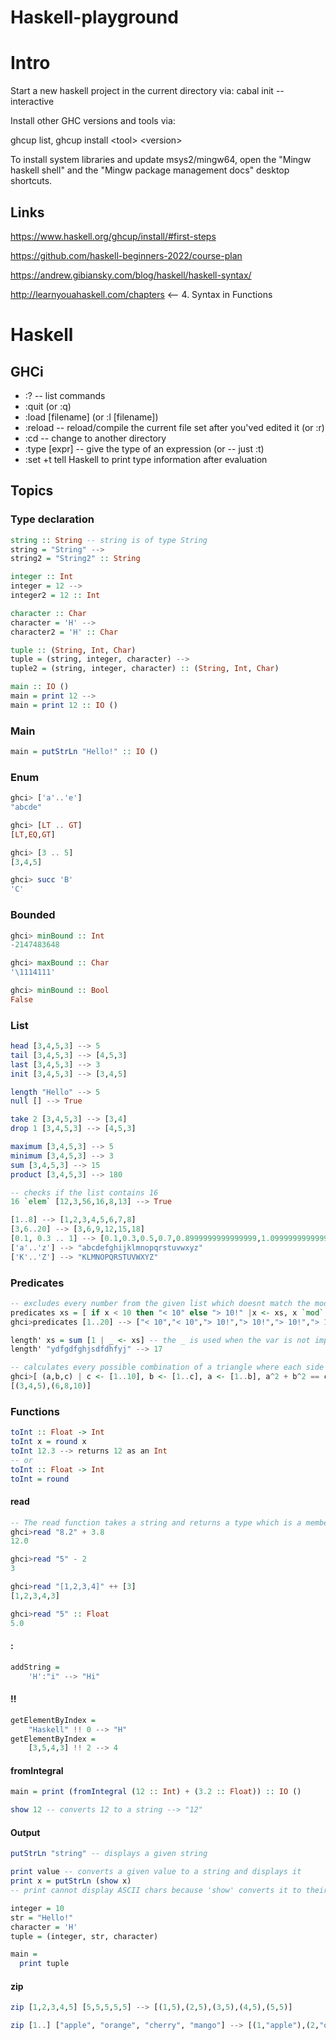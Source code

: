 # Haskell-playground



# Intro
Start a new haskell project in the current directory via: cabal init --interactive

Install other GHC versions and tools via:

  ghcup list,
  ghcup install \<tool> \<version>

To install system libraries and update msys2/mingw64,
open the "Mingw haskell shell"
and the "Mingw package management docs"
desktop shortcuts.

## Links
https://www.haskell.org/ghcup/install/#first-steps

https://github.com/haskell-beginners-2022/course-plan

https://andrew.gibiansky.com/blog/haskell/haskell-syntax/

http://learnyouahaskell.com/chapters <-- 4. Syntax in Functions

# Haskell

## GHCi

* :? -- list commands
* :quit (or :q)
* :load [filename] (or :l [filename])
* :reload -- reload/compile the current file set after you'ved edited it (or :r)
* :cd -- change to another directory
* :type [expr] -- give the type of an expression (or -- just :t)
* :set +t tell Haskell to print type information after evaluation

## Topics

### Type declaration

```haskell
string :: String -- string is of type String
string = "String" -->
string2 = "String2" :: String

integer :: Int
integer = 12 -->
integer2 = 12 :: Int

character :: Char
character = 'H' -->
character2 = 'H' :: Char

tuple :: (String, Int, Char)
tuple = (string, integer, character) -->
tuple2 = (string, integer, character) :: (String, Int, Char)

main :: IO ()
main = print 12 -->
main = print 12 :: IO ()
```

### Main
```haskell
main = putStrLn "Hello!" :: IO ()
```

### Enum
```haskell
ghci> ['a'..'e']  
"abcde"  

ghci> [LT .. GT]  
[LT,EQ,GT]  

ghci> [3 .. 5]  
[3,4,5]  

ghci> succ 'B'  
'C'
```

### Bounded
```haskell
ghci> minBound :: Int  
-2147483648

ghci> maxBound :: Char  
'\1114111'

ghci> minBound :: Bool  
False
```

### List
```haskell
head [3,4,5,3] --> 5
tail [3,4,5,3] --> [4,5,3]
last [3,4,5,3] --> 3
init [3,4,5,3] --> [3,4,5]

length "Hello" --> 5
null [] --> True

take 2 [3,4,5,3] --> [3,4]
drop 1 [3,4,5,3] --> [4,5,3]

maximum [3,4,5,3] --> 5
minimum [3,4,5,3] --> 3
sum [3,4,5,3] --> 15
product [3,4,5,3] --> 180

-- checks if the list contains 16
16 `elem` [12,3,56,16,8,13] --> True

[1..8] --> [1,2,3,4,5,6,7,8]
[3,6..20] --> [3,6,9,12,15,18]
[0.1, 0.3 .. 1] --> [0.1,0.3,0.5,0.7,0.8999999999999999,1.0999999999999999]
['a'..'z'] --> "abcdefghijklmnopqrstuvwxyz"
['K'..'Z'] --> "KLMNOPQRSTUVWXYZ"
```

### Predicates
```haskell
-- excludes every number from the given list which doesnt match the modulus comparison the number 1 is specifically excluded. The if now only evaluates the newly create list
predicates xs = [ if x < 10 then "< 10" else "> 10!" |x <- xs, x `mod` 3 == 1, x /= 1]
ghci>predicates [1..20] --> ["< 10","< 10","> 10!","> 10!","> 10!","> 10!"]

length' xs = sum [1 | _ <- xs] -- the _ is used when the var is not important / used
length' "ydfgdfghjsdfdhfyj" --> 17

-- calculates every possible combination of a triangle where each side is less or equal to 10 and has a 90° angle
ghci>[ (a,b,c) | c <- [1..10], b <- [1..c], a <- [1..b], a^2 + b^2 == c^2]
[(3,4,5),(6,8,10)]
```
### Functions

```haskell
toInt :: Float -> Int
toInt x = round x
toInt 12.3 --> returns 12 as an Int 
-- or
toInt :: Float -> Int
toInt = round
```

#### read
```haskell
-- The read function takes a string and returns a type which is a member of Read
ghci>read "8.2" + 3.8  
12.0

ghci>read "5" - 2  
3  

ghci>read "[1,2,3,4]" ++ [3]  
[1,2,3,4,3]

ghci>read "5" :: Float  
5.0
```

#### :
```haskell
addString = 
    'H':"i" --> "Hi"
```

#### !!
```haskell
getElementByIndex =
    "Haskell" !! 0 --> "H"
getElementByIndex =
    [3,5,4,3] !! 2 --> 4
```

#### fromIntegral

```haskell
main = print (fromIntegral (12 :: Int) + (3.2 :: Float)) :: IO ()
```

```haskell
show 12 -- converts 12 to a string --> "12"
```
#### Output
```haskell 
putStrLn "string" -- displays a given string
```  

```haskell 
print value -- converts a given value to a string and displays it
print x = putStrLn (show x) 
-- print cannot display ASCII chars because 'show' converts it to their unicode representation: print "␀" --> "\9216"
```  

```haskell
integer = 10
str = "Hello!"
character = 'H'
tuple = (integer, str, character)

main = 
  print tuple
```
#### zip
```haskell
zip [1,2,3,4,5] [5,5,5,5,5] --> [(1,5),(2,5),(3,5),(4,5),(5,5)]

zip [1..] ["apple", "orange", "cherry", "mango"] --> [(1,"apple"),(2,"orange"),(3,"cherry"),(4,"mango")]
```